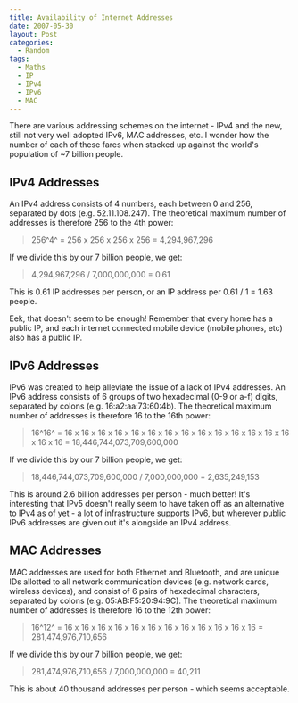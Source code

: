 ```yaml
---
title: Availability of Internet Addresses
date: 2007-05-30
layout: Post
categories:
  - Random
tags:
  - Maths
  - IP
  - IPv4
  - IPv6
  - MAC
---
```


There are various addressing schemes on the internet - IPv4 and the new, still not very well adopted IPv6, MAC addresses, etc. I wonder how the number of each of these fares when stacked up against the world's population of ~7 billion people.

<!-- more -->

## IPv4 Addresses

An IPv4 address consists of 4 numbers, each between 0 and 256, separated by dots (e.g. 52.11.108.247). The theoretical maximum number of addresses is therefore 256 to the 4th power:

> 256^4^ = 256 x 256 x 256 x 256 = 4,294,967,296

If we divide this by our 7 billion people, we get:

> 4,294,967,296 / 7,000,000,000 = 0.61

This is 0.61 IP addresses per person, or an IP address per 0.61 / 1 = 1.63 people.

Eek, that doesn't seem to be enough! Remember that every home has a public IP, and each internet connected mobile device (mobile phones, etc) also has a public IP.

## IPv6 Addresses

IPv6 was created to help alleviate the issue of a lack of IPv4 addresses. An IPv6 address consists of 6 groups of two hexadecimal (0-9 or a-f) digits, separated by colons (e.g. 16:a2:aa:73:60:4b). The theoretical maximum number of addresses is therefore 16 to the 16th power:

> 16^16^ = 16 x 16 x 16 x 16 x 16 x 16 x 16 x 16 x 16 x 16 x 16 x 16 x 16 x 16 x 16 x 16 = 18,446,744,073,709,600,000

If we divide this by our 7 billion people, we get:

> 18,446,744,073,709,600,000 / 7,000,000,000 = 2,635,249,153

This is around 2.6 billion addresses per person - much better! It's interesting that IPv5 doesn't really seem to have taken off as an alternative to IPv4 as of yet - a lot of infrastructure supports IPv6, but wherever public IPv6 addresses are given out it's alongside an IPv4 address.

## MAC Addresses

MAC addresses are used for both Ethernet and Bluetooth, and are unique IDs allotted to all network communication devices (e.g. network cards, wireless devices), and consist of 6 pairs of hexadecimal characters, separated by colons (e.g. 05:AB:F5:20:94:9C). The theoretical maximum number of addresses is therefore 16 to the 12th power:

> 16^12^ = 16 x 16 x 16 x 16 x 16 x 16 x 16 x 16 x 16 x 16 x 16 x 16 = 281,474,976,710,656

If we divide this by our 7 billion people, we get:

> 281,474,976,710,656 / 7,000,000,000 = 40,211

This is about 40 thousand addresses per person - which seems acceptable.
